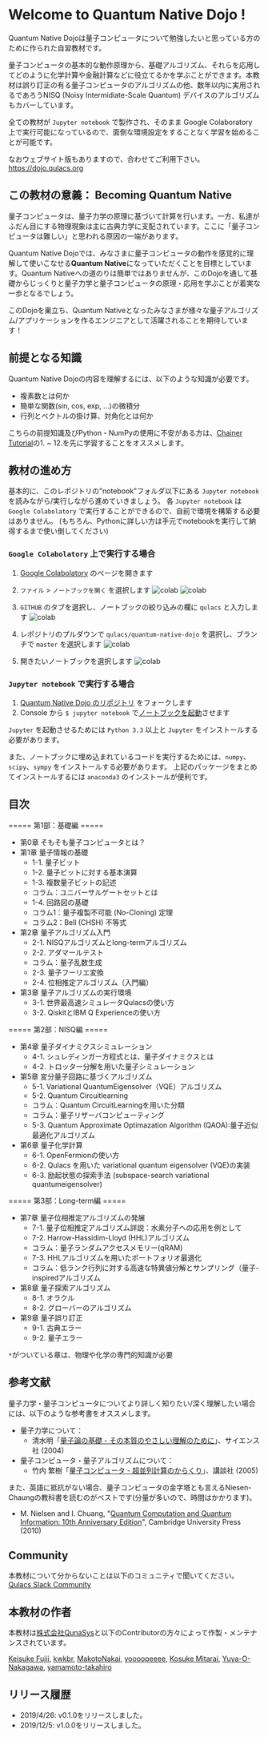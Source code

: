 # Welcome to Quantum Native Dojo !

Quantum Native Dojoは量子コンピュータについて勉強したいと思っている方のために作られた自習教材です。

量子コンピュータの基本的な動作原理から、基礎アルゴリズム、それらを応用してどのように化学計算や金融計算などに役立てるかを学ぶことができます。本教材は誤り訂正の有る量子コンピュータのアルゴリズムの他、数年以内に実用されるであろうNISQ (Noisy Intermidiate-Scale Quantum) デバイスのアルゴリズムもカバーしています。

全ての教材が `Jupyter notebook` で製作され、そのまま Google Colaboratory 上で実行可能になっているので、面倒な環境設定をすることなく学習を始めることが可能です。

なおウェブサイト版もありますので、合わせてご利用下さい。  
https://dojo.qulacs.org

## この教材の意義： Becoming Quantum Native
量子コンピュータは、量子力学の原理に基づいて計算を行います。一方、私達がふだん目にする物理現象は主に古典力学に支配されています。ここに「量子コンピュータは難しい」と思われる原因の一端があります。

Quantum Native Dojoでは、みなさまに量子コンピュータの動作を感覚的に理解して使いこなせる**Quantum Native**になっていただくことを目標としています。Quantum Nativeへの道のりは簡単ではありませんが、このDojoを通して基礎からじっくりと量子力学と量子コンピュータの原理・応用を学ぶことが着実な一歩となるでしょう。

このDojoを巣立ち、Quantum Nativeとなったみなさまが様々な量子アルゴリズム/アプリケーションを作るエンジニアとして活躍されることを期待しています！

## 前提となる知識
Quantum Native Dojoの内容を理解するには、以下のような知識が必要です。
- 複素数とは何か
- 簡単な関数(sin, cos, exp, ...)の微積分
- 行列とベクトルの掛け算、対角化とは何か

こちらの前提知識及びPython・NumPyの使用に不安がある方は、[Chainer Tutorial](https://tutorials.chainer.org/ja/tutorial.html)の1. ~ 12.を先に学習することをオススメします。

## 教材の進め方
基本的に、このレポジトリの"notebook"フォルダ以下にある `Jupyter notebook` を読みながら/実行しながら進めていきましょう。
各 `Jupyter notebook` は `Google Colabolatory` で実行することができるので、自前で環境を構築する必要はありません。
(もちろん、Pythonに詳しい方は手元でnotebookを実行して納得するまで使い倒してください)

### `Google Colabolatory`  上で実行する場合
1. [Google Colabolatory](https://colab.research.google.com/notebooks/welcome.ipynb?hl=ja) のページを開きます
2. `ファイル` > `ノートブックを開く` を選択します
![colab](readme-figs/how-to-colab-00.png)
![colab](readme-figs/how-to-colab-01.png)

3. `GITHUB` のタブを選択し、ノートブックの絞り込みの欄に `qulacs` と入力します
![colab](readme-figs/how-to-colab-02.png)

4. レポジトリのプルダウンで `qulacs/quantum-native-dojo` を選択し、ブランチで `master` を選択します
![colab](readme-figs/how-to-colab-03.png)

5. 開きたいノートブックを選択します
![colab](readme-figs/how-to-colab-04.png)

### `Jupyter notebook` で実行する場合
1. [Quantum Native Dojo のリポジトリ](https://github.com/qulacs/quantum-native-dojo) をフォークします
2. Console から `$ jupyter notebook` で[ノートブックを起動](https://jupyter.readthedocs.io/en/latest/running.html#running)させます

`Jupyter` を起動させるためには `Python 3.3` 以上と `Jupyter` をインストールする必要があります。

また、ノートブックに埋め込まれているコードを実行するためには、`numpy`、`scipy`、`sympy` をインストールする必要があります。
上記のパッケージをまとめてインストールするには `anaconda3` のインストールが便利です。


## 目次
===== 第1部：基礎編 =====
- 第0章 そもそも量子コンピュータとは？
- 第1章 量子情報の基礎
  - 1-1. 量子ビット
  - 1-2. 量子ビットに対する基本演算
  - 1-3. 複数量子ビットの記述
  - コラム：ユニバーサルゲートセットとは
  - 1-4. 回路図の基礎
  - コラム1：量子複製不可能 (No-Cloning) 定理
  - コラム2：Bell (CHSH) 不等式
- 第2章 量子アルゴリズム入門
  - 2-1. NISQアルゴリズムとlong-termアルゴリズム
  - 2-2. アダマールテスト
  - コラム：量子乱数生成
  - 2-3. 量子フーリエ変換
  - 2-4. 位相推定アルゴリズム（入門編）
- 第3章 量子アルゴリズムの実行環境
  - 3-1. 世界最高速シミュレータQulacsの使い方
  - 3-2. QiskitとIBM Q Experienceの使い方

===== 第2部：NISQ編 =====

- 第4章 量子ダイナミクスシミュレーション
  - 4-1. シュレディンガー方程式とは、量子ダイナミクスとは
  - 4-2. トロッター分解を用いた量子シミュレーション
- 第5章 変分量子回路に基づくアルゴリズム
  - 5-1. Variational QuantumEigensolver（VQE）アルゴリズム
  - 5-2. Quantum Circuitlearning
  - コラム：Quantum CircuitLearningを用いた分類
  - コラム：量子リザーバコンピューティング
  - 5-3. Quantum Approximate Optimazation Algorithm (QAOA):量子近似最適化アルゴリズム
- 第6章 量子化学計算
  - 6-1. OpenFermionの使い方
  - 6-2. Qulacs を用いた variational quantum eigensolver (VQE)の実装
  - 6-3. 励起状態の探索手法 (subspace-search variational quantumeigensolver)

===== 第3部：Long-term編 =====
- 第7章 量子位相推定アルゴリズムの発展
  - 7-1. 量子位相推定アルゴリズム詳説：水素分子への応用を例として
  - 7-2. Harrow-Hassidim-Lloyd (HHL)アルゴリズム
  - コラム：量子ランダムアクセスメモリー(qRAM)
  - 7-3. HHLアルゴリズムを用いたポートフォリオ最適化
  - コラム：低ランク行列に対する高速な特異値分解とサンプリング（量子-inspiredアルゴリズム
- 第8章 量子探索アルゴリズム
  - 8-1. オラクル
  - 8-2. グローバーのアルゴリズム
- 第9章 量子誤り訂正
  - 9-1. 古典エラー
  - 9-2. 量子エラー
 

`*`がついている章は、物理や化学の専門的知識が必要

## 参考文献
量子力学・量子コンピュータについてより詳しく知りたい/深く理解したい場合には、以下のような参考書をオススメします。
- 量子力学について：
  - 清水明「[量子論の基礎 - その本質のやさしい理解のために](
https://www.amazon.co.jp/dp/4781910629)」、サイエンス社 (2004)
- 量子コンピュータ・量子アルゴリズムについて：
  - 竹内 繁樹「[量子コンピュータ - 超並列計算のからくり](https://www.amazon.co.jp/dp/4062574691)」、講談社 (2005)

また、英語に抵抗がない場合、量子コンピュータの金字塔とも言えるNiesen-Chaungの教科書を読むのがベストです(分量が多いので、時間はかかります)。
- M. Nielsen and I. Chuang,  "[Quantum Computation and Quantum Information: 10th Anniversary Edition](https://www.amazon.co.jp/dp/1107002176)", Cambridge University Press (2010)

## Community
本教材について分からないことは以下のコミュニティで聞いてください。  
[Qulacs Slack Community](https://join.slack.com/t/qulacs/shared_invite/enQtNzY1OTM5MDYxMjAxLWM1ZDc3MzdiNjZhZjdmYTQ5MTJiOTEzZjI3ZjAwZTg0OGFiNjcxY2VjZWRjMWY0YjE5ZTViOWQzZTliYzdmYzY)

## 本教材の作者
本教材は[株式会社QunaSys](https://qunasys.com)と以下のContributorの方々によって作製・メンテナンスされています。

[Keisuke Fujii](http://quantphys.org/wp/keisukefujii/),
[kwkbr](https://github.com/kwkbtr),
[MakotoNakai](https://github.com/MakotoNakai),
[yoooopeeee](https://github.com/yoooopeeee),
[Kosuke Mitarai](https://scholar.google.com/citations?user=TfsGcnMAAAAJ),
[Yuya-O-Nakagawa](https://scholar.google.co.jp/citations?user=LyU8LXsAAAAJ),
[yamamoto-takahiro](https://github.com/yamamoto-takahiro)

## リリース履歴
- 2019/4/26: v0.1.0をリリースしました。
- 2019/12/5: v1.0.0をリリースしました。 
